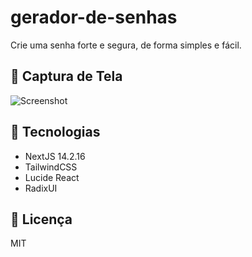 # gerador-de-senhas

Crie uma senha forte e segura, de forma simples e fácil.

## 📸 Captura de Tela

![Screenshot](./.github/screenshot.png)

## 🚀 Tecnologias

- NextJS 14.2.16
- TailwindCSS
- Lucide React
- RadixUI

## 📄 Licença

MIT
